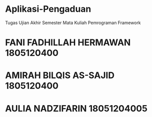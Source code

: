 # Aplikasi-Pengaduan

Tugas Ujian Akhir Semester Mata Kuliah Pemrograman Framework
# FANI FADHILLAH HERMAWAN 1805120400
# AMIRAH BILQIS AS-SAJID 1805120400
# AULIA NADZIFARIN 18051204005
